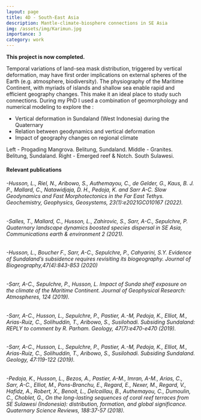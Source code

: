 ```yaml
---
layout: page
title: 4D - South-East Asia
description: Mantle-climate-biosphere connections in SE Asia
img: /assets/img/Karimun.jpg
importance: 3
category: work
---
```


__This project is now completed.__

Temporal variations of land-sea mask distribution, triggered by vertical deformation, may have first order implications on external spheres of the Earth (e.g. atmosphere, biodiversity). The physiography of the Maritime Continent, with myriads of islands and shallow sea enable rapid and efficient geography changes. This make it an ideal place to study such connections. During my PhD I used a combination of geomorphology and numerical modeling to explore the :

- Vertical deformation in Sundaland (West Indonesia) during the Quaternary
- Relation between geodynamics and vertical deformation
- Impact of geography changes on regional climate

<div class="row">
    <div class="col-sm mt-3 mt-md-0">
        <img class="img-fluid rounded z-depth-1" src="{{ '/assets/img/BelitungReef.jpg' | relative_url }}" alt="" title="example image"/>
    </div>
    <div class="col-sm mt-3 mt-md-0">
        <img class="img-fluid rounded z-depth-1" src="{{ '/assets/img/BelitungGranites.jpg' | relative_url }}" alt="" title="example image"/>
    </div>
    <div class="col-sm mt-3 mt-md-0">
        <img class="img-fluid rounded z-depth-1" src="{{ '/assets/img/Notch.jpg' | relative_url }}" alt="" title="example image"/>
    </div>
</div>
<div class="caption">
    Left - Progading Mangrova. Belitung, Sundaland. Middle - Granites. Belitung, Sundaland. Right - Emerged reef & Notch. South Sulawesi.
</div>
  
#### Relevant publications 
###### -Husson, L., Riel, N., Aribowo, S., Authemayou, C., de Gelder, G., Kaus, B. J. P., Mallard, C., Natawidjaja, D. H., Pedoja, K. and Sarr A-C. Slow Geodynamics and Fast Morphotectonics in the Far East Tethys. Geochemistry, Geophysics, Geosystems, 23(1):e2021GC010167 (2022).
###### -Salles, T., Mallard, C., Husson, L., Zahirovic, S., Sarr, A-C., Sepulchre, P. Quaternary landscape dynamics boosted species dispersal in SE Asia, Communications earth & environment 2 (2021).
###### -Husson, L., Boucher F., Sarr, A-C., Sepulchre, P., Cahyarini, S.Y.  Evidence of Sundaland’s subsidence requires revisiting its biogeography. Journal of Biogeography,47(4):843-853 (2020)
###### -Sarr, A-C., Sepulchre, P., Husson, L. Impact of Sunda shelf exposure on the climate of the Maritime Continent. Journal of Geophysical Research: Atmospheres, 124 (2019).
###### -Sarr, A-C., Husson, L., Sepulchre, P., Pastier, A.-M, Pedoja, K., Elliot, M., Arias-Ruiz, C., Solihuddin, T., Aribowo, S., Susilohadi. Subsiding Sundaland: REPLY to comment by R. Parham. Geology, 47(7):e470-e470 (2019).
###### -Sarr, A-C., Husson, L., Sepulchre, P., Pastier, A.-M, Pedoja, K., Elliot, M., Arias-Ruiz, C., Solihuddin, T., Aribowo, S., Susilohadi. Subsiding Sundaland. Geology, 47:119-122 (2019).
###### -Pedoja, K., Husson, L., Bezos, A., Pastier, A-M., Imran, A-M., Arias, C., Sarr, A-C., Elliot, M., Pons-Branchu, E., Regard, E., Nexer, M., Regard, V., Hafidz, A., Robert, X., Benoit, L., Delcaillau, B., Authemayou, C., Dumoulin, C., Choblet, G., On the long-lasting sequences of coral reef terraces from SE Sulawesi (Indonesia): distribution, formation, and global significance. Quaternary Science Reviews, 188:37-57 (2018).

